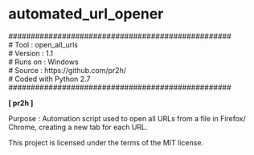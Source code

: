 # automated_url_opener

<p>
##################################################<br>
# Tool    : open_all_urls<br>
# Version : 1.1<br>
# Runs on : Windows<br>
# Source  : https://github.com/pr2h/<br>
# Coded with Python 2.7<br>
##################################################</p><p><b>[ pr2h ]</b></p><p>Purpose    : Automation script used to open all URLs from a file in Firefox/ Chrome, creating a new tab for each URL.</p><p>This project is licensed under the terms of the MIT license.</p>

